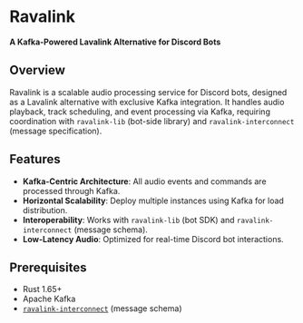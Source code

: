 # Ravalink

**A Kafka-Powered Lavalink Alternative for Discord Bots**

## Overview
Ravalink is a scalable audio processing service for Discord bots, designed as a Lavalink alternative with exclusive Kafka integration. It handles audio playback, track scheduling, and event processing via Kafka, requiring coordination with `ravalink-lib` (bot-side library) and `ravalink-interconnect` (message specification).

## Features
- **Kafka-Centric Architecture**: All audio events and commands are processed through Kafka.
- **Horizontal Scalability**: Deploy multiple instances using Kafka for load distribution.
- **Interoperability**: Works with `ravalink-lib` (bot SDK) and `ravalink-interconnect` (message schema).
- **Low-Latency Audio**: Optimized for real-time Discord bot interactions.

## Prerequisites
- Rust 1.65+
- Apache Kafka
- [`ravalink-interconnect`](https://github.com/CrySteRz/ravalink-interconnect) (message schema)
